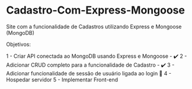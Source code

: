 # Cadastro-Com-Express-Mongoose
Site com a funcionalidade de Cadastros utilizando Express e Mongoose (MongoDB)

Objetivos:

1 - Criar API conectada ao MongoDB usando Express e Mongoose - ✔️
2 - Adicionar CRUD completo para a funcionalidade de Cadastro - ✔️
3 - Adicionar funcionalidade de sessão de usuário ligada ao login 📝
4 - Hospedar servidor
5 - Implementar Front-end
